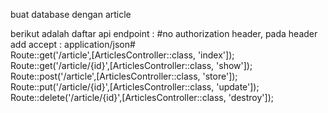 buat database dengan article

berikut adalah daftar api endpoint :
#no authorization header, pada header add accept : application/json# </br>
Route::get('/article',[ArticlesController::class, 'index']);</br>
Route::get('/article/{id}',[ArticlesController::class, 'show']);</br>
Route::post('/article',[ArticlesController::class, 'store']);</br>
Route::put('/article/{id}',[ArticlesController::class, 'update']);</br>
Route::delete('/article/{id}',[ArticlesController::class, 'destroy']);</br>
